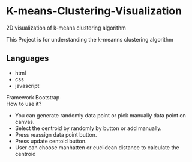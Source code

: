 # K-means-Clustering-Visualization
2D visualization of k-means clustering algorithm

This Project is for understanding the k-meanns clustering algorithm<br/>
## Languages 
* html
* css
* javascript

Framework Bootstrap
<br/>
How to use it? <br/>
* You can generate randomly data point or pick manually data point on canvas.
* Select the centroid by randomly by button or add manually.
* Press reassign data point button.
* Press update centoid button.
* User can choose manhatten or euclidean distance to calculate the centroid
<br/>




